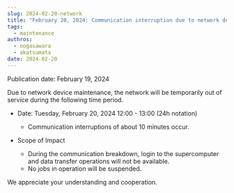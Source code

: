 ```yaml
---
slug: 2024-02-20-network
title: "February 20, 2024: Communication interruption due to network device maintenance"
tags:
  - maintenance
authros:
  - oogasawara
  - akatsumata
date: 2024-02-20
---
```


Publication date: February 19, 2024

Due to network device maintenance, the network will be temporarily out of service during the following time period.

- Date: Tuesday, February 20, 2024 12:00 - 13:00 (24h notation)
  - Communication interruptions of about 10 minutes occur.

- Scope of Impact
  - During the communication breakdown, login to the supercomputer and data transfer operations will not be available.
  - No jobs in operation will be suspended.

We appreciate your understanding and cooperation.
